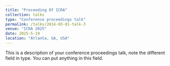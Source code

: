 ```yaml
---
title: "Proceeding Of ICRA"
collection: talks
type: "Conference proceedings talk"
permalink: /talks/2014-03-01-talk-3
venue: "ICRA 2025"
date: 2025-5-19
location: "Atlanta, GA, USA"
---
```


This is a description of your conference proceedings talk, note the different field in type. You can put anything in this field.
